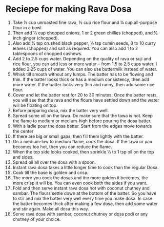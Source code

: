 # Reciepe for making Rava Dosa

1. Take ½ cup unroasted fine rava, ½ cup rice flour and ¼ cup all-purpose flour in a bowl.
2. Then add ⅓ cup chopped onions, 1 or 2 green chillies (chopped), and ½ inch ginger (chopped).
3. Also add ½ tsp crushed black pepper, ½ tsp cumin seeds, 8 to 10 curry leaves (chopped) and salt as required. You can also add 1 to 2 tablespoons of chopped cashews.
4. Add 2 to 2.5 cups water. Depending on the quality of rava or suji and rice flour, you can add less or more water – from 1.5 to 2.5 cups water. I added 2.25 cups of water. You can also use buttermilk instead of water.
5. Whisk till smooth without any lumps. The batter has to be flowing and thin. If the batter looks thick or has a medium consistency, then add more water. If the batter looks very thin and runny, then add some rice flour.
6. Cover and let the batter rest for 20 to 30 minutes. Once the batter rests, you will see that the rava and the flours have settled down and the water will be floating on top.
7. Before preparing dosa, mix the batter very well.
8. Spread some oil on the tawa. Do make sure that the tawa is hot. Keep the flame to medium or medium-high before pouring the dosa batter.
9. With a ladle pour the dosa batter. Start from the edges move towards the center
10. If there are big or small gaps, then fill them lightly with the batter.
11. On a medium-low to medium flame, cook the dosa. If the tawa or pan becomes too hot, then you can reduce the flame.
12. When the top side looks cooked, then sprinkle ½ to 1 tsp oil on the top and sides.
13. Spread oil all over the dosa with a spoon.
14. Instant rava dosa takes a little longer time to cook than the regular Dosa.
15. Cook till the base is golden and crisp.
16. The more you cook the dosas and the more golden it becomes, the more crisp it will be. You can even cook both the sides if you want.
17. Fold and then serve instant rava dosa hot with coconut chutney and sambar. The flours settle down at the bottom of the batter. So you have to stir and mix the batter very well every time you make dosa.
In case the batter becomes thick after making a few dosa, then add some water and stir again. Make all dosa this way.
18. Serve rava dosa with sambar, coconut chutney or dosa podi or any chutney of your choice.
